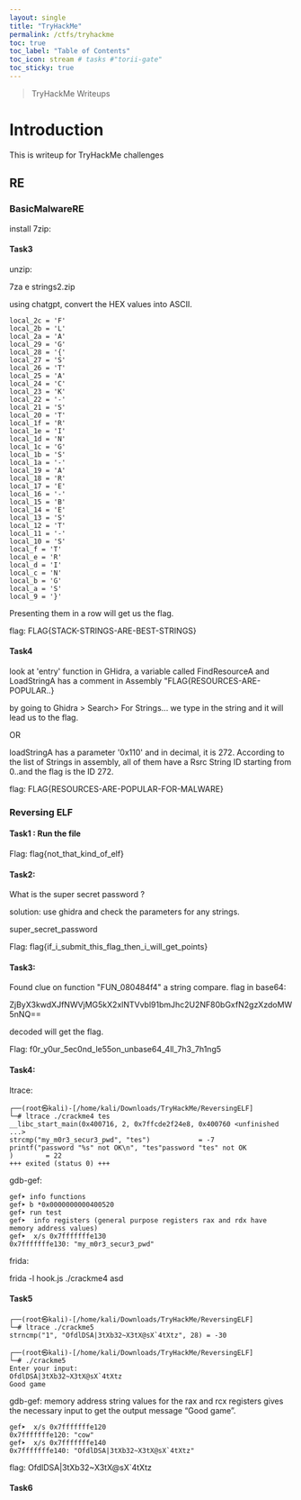 ```yaml
---
layout: single
title: "TryHackMe"
permalink: /ctfs/tryhackme
toc: true
toc_label: "Table of Contents"
toc_icon: stream # tasks #"torii-gate"
toc_sticky: true
---
```


> TryHackMe Writeups

# Introduction

This is writeup for TryHackMe challenges

## RE

### BasicMalwareRE

install 7zip:

#### Task3

unzip:

7za e strings2.zip

using chatgpt, convert the HEX values into ASCII.
```
local_2c = 'F'
local_2b = 'L'
local_2a = 'A'
local_29 = 'G'
local_28 = '{'
local_27 = 'S'
local_26 = 'T'
local_25 = 'A'
local_24 = 'C'
local_23 = 'K'
local_22 = '-'
local_21 = 'S'
local_20 = 'T'
local_1f = 'R'
local_1e = 'I'
local_1d = 'N'
local_1c = 'G'
local_1b = 'S'
local_1a = '-'
local_19 = 'A'
local_18 = 'R'
local_17 = 'E'
local_16 = '-'
local_15 = 'B'
local_14 = 'E'
local_13 = 'S'
local_12 = 'T'
local_11 = '-'
local_10 = 'S'
local_f = 'T'
local_e = 'R'
local_d = 'I'
local_c = 'N'
local_b = 'G'
local_a = 'S'
local_9 = '}'
```

Presenting them in a row will get us the flag.

flag: FLAG{STACK-STRINGS-ARE-BEST-STRINGS}


#### Task4

look at 'entry' function in GHidra, a variable called FindResourceA and LoadStringA has a comment in Assembly "FLAG{RESOURCES-ARE-POPULAR..}

by going to Ghidra > Search> For Strings... we type in the string and it will lead us to the flag.

OR

loadStringA has a parameter '0x110' and in decimal, it is 272. According to the list of Strings in assembly, all of them have a Rsrc String ID starting from 0..and the flag is the ID 272.

flag: FLAG{RESOURCES-ARE-POPULAR-FOR-MALWARE}



### Reversing ELF

#### Task1 : Run the file

Flag: flag{not_that_kind_of_elf}


#### Task2: 

What is the super secret password ?

solution: use ghidra and check the parameters for any strings.

super_secret_password

Flag: flag{if_i_submit_this_flag_then_i_will_get_points}


#### Task3: 

Found clue on function "FUN_080484f4" a string compare.
flag in base64:

ZjByX3kwdXJfNWVjMG5kX2xlNTVvbl91bmJhc2U2NF80bGxfN2gzXzdoMW5nNQ==

decoded will get the flag.

Flag: f0r_y0ur_5ec0nd_le55on_unbase64_4ll_7h3_7h1ng5

#### Task4:

ltrace:

```
┌──(root㉿kali)-[/home/kali/Downloads/TryHackMe/ReversingELF]
└─# ltrace ./crackme4 tes
__libc_start_main(0x400716, 2, 0x7ffcde2f24e8, 0x400760 <unfinished ...>
strcmp("my_m0r3_secur3_pwd", "tes")            = -7
printf("password "%s" not OK\n", "tes"password "tes" not OK
)        = 22
+++ exited (status 0) +++
```

gdb-gef: 

```
gef➤ info functions
gef➤ b *0x0000000000400520
gef➤ run test
gef➤  info registers (general purpose registers rax and rdx have memory address values)
gef➤  x/s 0x7fffffffe130
0x7fffffffe130: "my_m0r3_secur3_pwd"
```

frida:

frida -l hook.js ./crackme4 asd

#### Task5

```
┌──(root㉿kali)-[/home/kali/Downloads/TryHackMe/ReversingELF]
└─# ltrace ./crackme5
strncmp("1", "OfdlDSA|3tXb32~X3tX@sX`4tXtz", 28) = -30

┌──(root㉿kali)-[/home/kali/Downloads/TryHackMe/ReversingELF]
└─# ./crackme5       
Enter your input:
OfdlDSA|3tXb32~X3tX@sX`4tXtz
Good game
```
gdb-gef:
memory address string values for the rax and rcx registers gives the necessary input to get the output message “Good game”.

```
gef➤  x/s 0x7fffffffe120
0x7fffffffe120: "cow"
gef➤  x/s 0x7fffffffe140
0x7fffffffe140: "OfdlDSA|3tXb32~X3tX@sX`4tXtz"
```

flag: OfdlDSA|3tXb32~X3tX@sX`4tXtz

#### Task6





